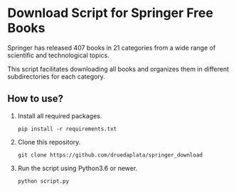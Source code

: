 # Download Script for Springer Free Books

Springer has released 407 books in 21 categories from a wide range of scientific and technological topics.

This script facilitates downloading all books and organizes them in different subdirectories for each category.

## How to use?

1.  Install all required packages.

        pip install -r requirements.txt

2.  Clone this repository.

        git clone https://github.com/druedaplata/springer_download

3.  Run the script using Python3.6 or newer.

        python script.py

